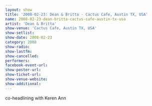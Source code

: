 ```yaml
---
layout: show
title: '2008-02-23: Dean & Britta - Cactus Cafe, Austin TX, USA'
name: 2008-02-23-dean-britta-cactus-cafe-austin-tx-usa
artist: 'Dean & Britta'
show-venue: 'Cactus Cafe, Austin TX, USA'
show-setlist: 
show-date: 2008-02-23
category: 2008
show-radio: 
show-lastfm: 
show-cancelled: 
performers: 
facebook-event-url: 
show-poster-url: 
show-ticket-url: 
show-venue-website: 
show-additional: 
---
```


co-headlining with Keren Ann